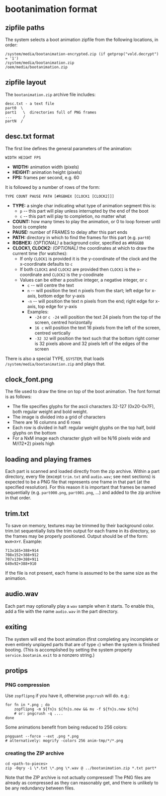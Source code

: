 # bootanimation format

## zipfile paths

The system selects a boot animation zipfile from the following locations, in order:

    /system/media/bootanimation-encrypted.zip (if getprop("vold.decrypt") = '1')
    /system/media/bootanimation.zip
    /oem/media/bootanimation.zip

## zipfile layout

The `bootanimation.zip` archive file includes:

    desc.txt - a text file
    part0  \
    part1   \  directories full of PNG frames
    ...     /
    partN  /

## desc.txt format

The first line defines the general parameters of the animation:

    WIDTH HEIGHT FPS

  * **WIDTH:** animation width (pixels)
  * **HEIGHT:** animation height (pixels)
  * **FPS:** frames per second, e.g. 60

It is followed by a number of rows of the form:

    TYPE COUNT PAUSE PATH [#RGBHEX [CLOCK1 [CLOCK2]]]

  * **TYPE:** a single char indicating what type of animation segment this is:
      + `p` -- this part will play unless interrupted by the end of the boot
      + `c` -- this part will play to completion, no matter what
  * **COUNT:** how many times to play the animation, or 0 to loop forever until boot is complete
  * **PAUSE:** number of FRAMES to delay after this part ends
  * **PATH:** directory in which to find the frames for this part (e.g. `part0`)
  * **RGBHEX:** _(OPTIONAL)_ a background color, specified as `#RRGGBB`
  * **CLOCK1, CLOCK2:** _(OPTIONAL)_ the coordinates at which to draw the current time (for watches):
      + If only `CLOCK1` is provided it is the y-coordinate of the clock and the x-coordinate
        defaults to `c`
      + If both `CLOCK1` and `CLOCK2` are provided then `CLOCK1` is the x-coordinate and `CLOCK2` is
        the y-coodinate
      + Values can be either a positive integer, a negative integer, or `c`
          - `c` -- will centre the text
          - `n` -- will position the text n pixels from the start; left edge for x-axis, bottom edge
            for y-axis
          - `-n` -- will position the text n pixels from the end; right edge for x-axis, top edge
            for y-axis
          - Examples:
              * `-24` or `c -24` will position the text 24 pixels from the top of the screen,
                centred horizontally
              * `16 c` will position the text 16 pixels from the left of the screen, centred
                vertically
              * `-32 32` will position the text such that the bottom right corner is 32 pixels above
                and 32 pixels left of the edges of the screen

There is also a special TYPE, `$SYSTEM`, that loads `/system/media/bootanimation.zip`
and plays that.

## clock_font.png

The file used to draw the time on top of the boot animation. The font format is as follows:
  * The file specifies glyphs for the ascii characters 32-127 (0x20-0x7F), both regular weight and
    bold weight.
  * The image is divided into a grid of characters
  * There are 16 columns and 6 rows
  * Each row is divided in half: regular weight glyphs on the top half, bold glyphs on the bottom
  * For a NxM image each character glyph will be N/16 pixels wide and M/(12*2) pixels high

## loading and playing frames

Each part is scanned and loaded directly from the zip archive. Within a part directory, every file
(except `trim.txt` and `audio.wav`; see next sections) is expected to be a PNG file that represents
one frame in that part (at the specified resolution). For this reason it is important that frames be
named sequentially (e.g. `part000.png`, `part001.png`, ...) and added to the zip archive in that
order.

## trim.txt

To save on memory, textures may be trimmed by their background color.  trim.txt sequentially lists
the trim output for each frame in its directory, so the frames may be properly positioned.
Output should be of the form: `WxH+X+Y`. Example:

    713x165+388+914
    708x152+388+912
    707x139+388+911
    649x92+388+910

If the file is not present, each frame is assumed to be the same size as the animation.

## audio.wav

Each part may optionally play a `wav` sample when it starts. To enable this, add a file
with the name `audio.wav` in the part directory.

## exiting

The system will end the boot animation (first completing any incomplete or even entirely unplayed
parts that are of type `c`) when the system is finished booting. (This is accomplished by setting
the system property `service.bootanim.exit` to a nonzero string.)

## protips

### PNG compression

Use `zopflipng` if you have it, otherwise `pngcrush` will do. e.g.:

    for fn in *.png ; do
        zopflipng -m ${fn}s ${fn}s.new && mv -f ${fn}s.new ${fn}
        # or: pngcrush -q ....
    done

Some animations benefit from being reduced to 256 colors:

    pngquant --force --ext .png *.png
    # alternatively: mogrify -colors 256 anim-tmp/*/*.png

### creating the ZIP archive

    cd <path-to-pieces>
    zip -0qry -i \*.txt \*.png \*.wav @ ../bootanimation.zip *.txt part*

Note that the ZIP archive is not actually compressed! The PNG files are already as compressed
as they can reasonably get, and there is unlikely to be any redundancy between files.

